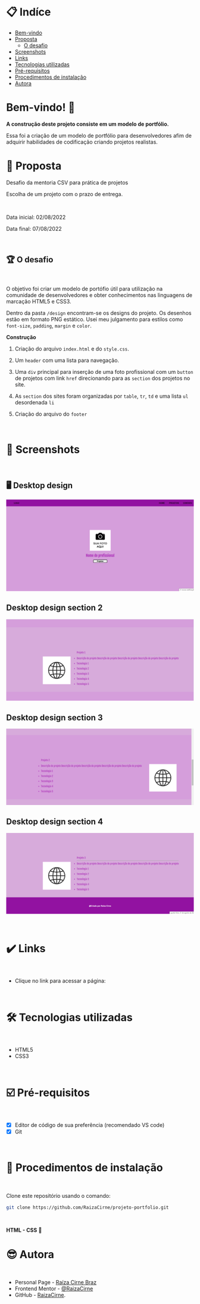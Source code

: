 # 📋 Indíce

- [Bem-vindo](#id01)
- [Proposta](#id01)
  - [O desafio](#id01.1)
- [Screenshots](#id02)
- [Links](#id03)
- [Tecnologias utilizadas](#id04)
- [Pré-requisitos](#id05)
- [Procedimentos de instalação](#id06)
- [Autora](#id07)

# Bem-vindo! 👋 <a name="id01"></a>

**A construção deste projeto consiste em um modelo de portfólio.**

Essa foi a criação de um modelo de portfólio para desenvolvedores afim de adquirir habilidades de codificação criando projetos realistas.

# 🚀 Proposta <a name="id01"></a>

Desafio da mentoria CSV para prática de projetos 

Escolha de um projeto com o prazo de entrega.

<br />

Data inicial: 02/08/2022

Data final: 07/08/2022

<br />

## :trophy: O desafio <a name="id01.1"></a>

<br />

O objetivo foi criar um modelo de portófio útil para utilização na comunidade de desenvolvedores e obter conhecimentos nas linguagens de marcação HTML5 e CSS3. 

Dentro da pasta `/design` encontram-se os designs do projeto. 
Os desenhos estão em formato PNG estático. Usei meu julgamento para estilos como `font-size`, `padding`, `margin` e `color`. 

**Construção**

1. Criação do arquivo `index.html` e do `style.css`. 

2. Um `header` com uma lista para navegação. 

3. Uma `div` principal para inserção de uma foto profissional com um `button` de projetos com link `href` direcionando para as `section` dos projetos no site.  

4. As `section` dos sites foram organizadas por `table`, `tr`, `td` e uma lista `ul` desordenada `li`    

5. Criação do arquivo do `footer` 

<br />

# :camera_flash: Screenshots <a name="id02"></a>

<br />

## :desktop_computer: Desktop design

![Design preview principal](./design/principal.png)

## Desktop design section 2

![Design preview section2](./design/section2.png)

## Desktop design section 3

![Design preview section3](./design/section3.png)

## Desktop design section 4

![Design preview section4](./design/section4.png)

<br />

# :heavy_check_mark: Links <a name="id03"></a>

<br />

- Clique no link para acessar a página:

<br />

# 🛠 Tecnologias utilizadas <a name="id04"></a>

<br />

- HTML5
- CSS3

<br />

# ☑️ Pré-requisitos <a name="id05"></a>

<br />

- [x] Editor de código de sua preferência (recomendado VS code)
- [x] Git

<br />

# 📝 Procedimentos de instalação <a name="id06"></a>

<br />

Clone este repositório usando o comando:

```bash
git clone https://github.com/RaizaCirne/projeto-portfolio.git
```

<br />

**HTML - CSS** 🚀

# :sunglasses: Autora <a name="id07"></a>

<br />

- Personal Page - [Raíza Cirne Braz]()
- Frontend Mentor - [@RaizaCirne](https://www.frontendmentor.io/profile/RaizaCirne)
- GitHub - [RaizaCirne](https://github.com/RaizaCirne).

